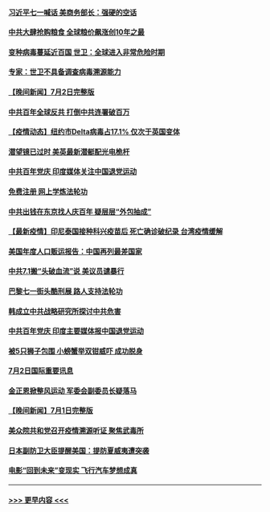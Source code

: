 #### [习近平七一喊话 美商务部长：强硬的空话](../pages/prog202/a103157258.md?t=07031301) 
#### [中共大肆抢购粮食 全球粮价飙涨创10年之最](../pages/prog202/a103157243.md?t=07031301) 
#### [变种病毒蔓延近百国 世卫：全球进入非常危险时期](../pages/prog202/a103157237.md?t=07031301) 
#### [专家：世卫不具备调查病毒溯源能力](../pages/prog202/a103157223.md?t=07031301) 
#### [【晚间新闻】7月2日完整版](../pages/prog202/a103157193.md?t=07031301) 
#### [中共百年全球反共 打倒中共连署破百万](../pages/prog202/a103156369.md?t=07031301) 
#### [【疫情动态】纽约市Delta病毒占17.1% 仅次于英国变体](../pages/prog202/a103157082.md?t=07031301) 
#### [潜望镜已过时 美英最新潜艇配光电桅杆](../pages/prog202/a103156651.md?t=07031301) 
#### [中共百年党庆 印度媒体关注中国退党运动](../pages/prog202/a103156947.md?t=07031301) 
#### [免费注册 网上学炼法轮功](../pages/prog202/a103156796.md?t=07031301) 
#### [中共出钱在东京找人庆百年 疑层层“外包抽成”](../pages/prog202/a103156897.md?t=07031301) 
#### [【最新疫情】印尼泰国接种科兴疫苗后 死亡确诊破纪录 台湾疫情缓解](../pages/prog202/a103156785.md?t=07031301) 
#### [美国年度人口贩运报告：中国再列最差国家](../pages/prog202/a103156744.md?t=07031301) 
#### [中共7.1搬“头破血流”说 美议员谴暴行](../pages/prog202/a103156715.md?t=07031301) 
#### [巴黎七一街头酷刑展 路人支持法轮功](../pages/prog202/a103156684.md?t=07031301) 
#### [韩成立中共战略研究所探讨中共危害](../pages/prog202/a103156663.md?t=07031301) 
#### [中共百年党庆 印度主要媒体报中国退党运动](../pages/prog202/a103156461.md?t=07031301) 
#### [被5只狮子包围 小螃蟹举双钳威吓 成功脱身](../pages/prog202/a103156576.md?t=07031301) 
#### [7月2日国际重要讯息](../pages/prog202/a103156522.md?t=07031301) 
#### [金正恩掀整风运动 军委会副委员长疑落马](../pages/prog202/a103156454.md?t=07031301) 
#### [【晚间新闻】7月1日完整版](../pages/prog202/a103156340.md?t=07031301) 
#### [美众院共和党召开疫情溯源听证 聚焦武毒所](../pages/prog202/a103155272.md?t=07031301) 
#### [日本副防卫大臣提醒美国：提防夏威夷遭突袭](../pages/prog202/a103155797.md?t=07031301) 
#### [电影“回到未来”变现实 飞行汽车梦想成真](../pages/prog202/a103156179.md?t=07031301) 

----
#### [ >>> 更早内容 <<< ](../indexes/prog202-earlier.md)
